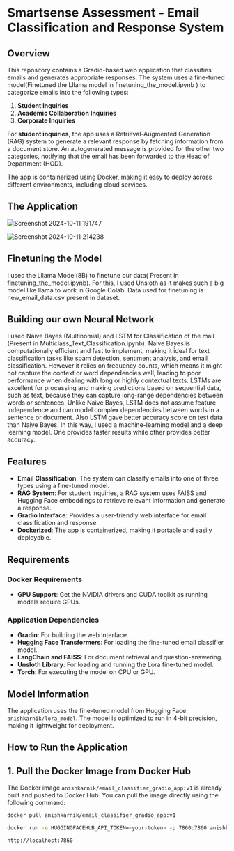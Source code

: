 # Smartsense Assessment - Email Classification and Response System

## Overview

This repository contains a Gradio-based web application that classifies emails and generates appropriate responses. The system uses a fine-tuned model(Finetuned the Lllama model in finetuning_the_model.ipynb ) to categorize emails into the following types:
1. **Student Inquiries**
2. **Academic Collaboration Inquiries**
3. **Corporate Inquiries**

For **student inquiries**, the app uses a Retrieval-Augmented Generation (RAG) system to generate a relevant response by fetching information from a document store. An autogenerated message is provided for the other two categories, notifying that the email has been forwarded to the Head of Department (HOD).

The app is containerized using Docker, making it easy to deploy across different environments, including cloud services.

## The Application
![Screenshot 2024-10-11 191747](https://github.com/user-attachments/assets/b14004d4-30ec-480c-ba97-4271e46f1b37)

![Screenshot 2024-10-11 214238](https://github.com/user-attachments/assets/46e53840-0a61-4481-862a-d7237d6d966f)


## Finetuning the Model
I used the Lllama Model(8B) to finetune our data( Present in finetuning_the_model.ipynb). For this, I used Unsloth as it makes such a big model like llama to work in Google Colab. Data used for finetuning is new_email_data.csv present in dataset. 

## Building our own Neural Network
I used Naive Bayes (Multinomial) and LSTM for Classification of the mail (Present in Multiclass_Text_Classification.ipynb).  Naive Bayes is computationally efficient and fast to implement, making it ideal for text classification tasks like spam detection, sentiment analysis, and email classification. However it relies on frequency counts, which means it might not capture the context or word dependencies well, leading to poor performance when dealing with long or highly contextual texts. LSTMs are excellent for processing and making predictions based on sequential data, such as text, because they can capture long-range dependencies between words or sentences. Unlike Naive Bayes, LSTM does not assume feature independence and can model complex dependencies between words in a sentence or document. Also LSTM gave better accuracy score on test data than Naive Bayes. In this way, I used a machine-learning model and a deep learning model. One provides faster results while other provides better accuracy.

## Features

- **Email Classification**: The system can classify emails into one of three types using a fine-tuned model.
- **RAG System**: For student inquiries, a RAG system uses FAISS and Hugging Face embeddings to retrieve relevant information and generate a response.
- **Gradio Interface**: Provides a user-friendly web interface for email classification and response.
- **Dockerized**: The app is containerized, making it portable and easily deployable.

## Requirements

### Docker Requirements
- **GPU Support**: Get the NVIDIA drivers and CUDA toolkit as running models require GPUs.

### Application Dependencies
- **Gradio**: For building the web interface.
- **Hugging Face Transformers**: For loading the fine-tuned email classifier model.
- **LangChain and FAISS**: For document retrieval and question-answering.
- **Unsloth Library**: For loading and running the Lora fine-tuned model.
- **Torch**: For executing the model on CPU or GPU.

## Model Information

The application uses the fine-tuned model from Hugging Face: `anishkarnik/lora_model`. The model is optimized to run in 4-bit precision, making it lightweight for deployment.

## How to Run the Application

## 1. Pull the Docker Image from Docker Hub

The Docker image `anishkarnik/email_classifier_gradio_app:v1` is already built and pushed to Docker Hub. You can pull the image directly using the following command:

```bash
docker pull anishkarnik/email_classifier_gradio_app:v1

docker run -e HUGGINGFACEHUB_API_TOKEN=<your-token> -p 7860:7860 anishkarnik/email_classifier_gradio_app:v1

http://localhost:7860
```
